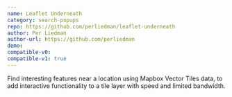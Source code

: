 ```yaml
---
name: Leaflet Underneath
category: search-popups
repo: https://github.com/perliedman/leaflet-underneath
author: Per Liedman
author-url: https://github.com/perliedman
demo: 
compatible-v0:
compatible-v1: true
---
```


Find interesting features near a location using Mapbox Vector Tiles data, to add			interactive functionality to a tile layer with speed and limited bandwidth.
